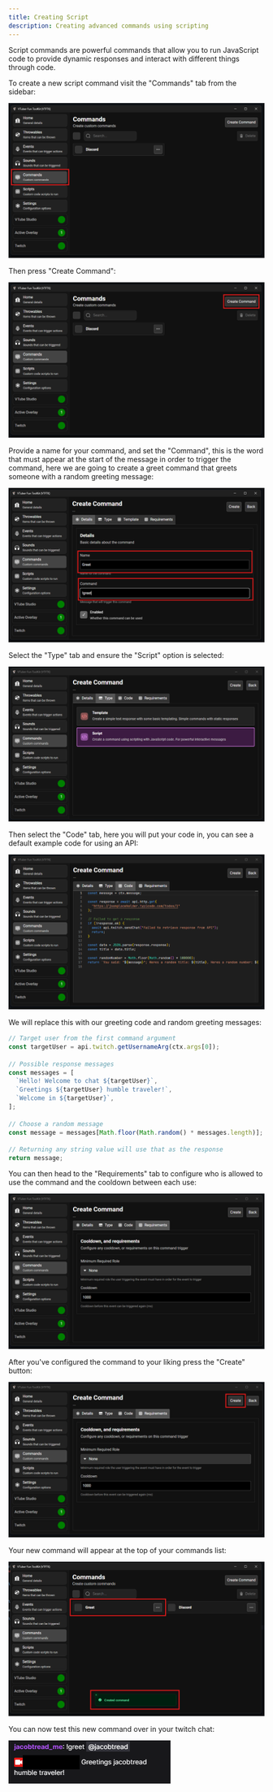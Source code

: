 ```yaml
---
title: Creating Script
description: Creating advanced commands using scripting
---
```


Script commands are powerful commands that allow you to run JavaScript code to
provide dynamic responses and interact with different things through code.

To create a new script command visit the "Commands" tab from the sidebar:

![alt text](./images/create_script/image.png)

Then press "Create Command":

![alt text](./images/create_script/image-1.png)

Provide a name for your command, and set the "Command", this is the word that must appear at the start of the message in order 
to trigger the command, here we are going to create a greet command that greets someone with a random greeting message:

![alt text](./images/create_script/image-2.png)

Select the "Type" tab and ensure the "Script" option is selected:

![alt text](./images/create_script/image-3.png)

Then select the "Code" tab, here you will put your code in, you can see a default example code for using an API:

![alt text](./images/create_script/image-4.png)

We will replace this with our greeting code and random greeting messages:

```javascript
// Target user from the first command argument
const targetUser = api.twitch.getUsernameArg(ctx.args[0]);

// Possible response messages
const messages = [
  `Hello! Welcome to chat ${targetUser}`,
  `Greetings ${targetUser} humble traveler!`,
  `Welcome in ${targetUser}`,
];

// Choose a random message
const message = messages[Math.floor(Math.random() * messages.length)];

// Returning any string value will use that as the response 
return message;
```

You can then head to the "Requirements" tab to configure who is allowed to use the command and the cooldown between each use:

![alt text](./images/create_script/image-6.png)

After you've configured the command to your liking press the "Create" button:

![alt text](./images/create_script/image-7.png)

Your new command will appear at the top of your commands list:

![alt text](./images/create_script/image-8.png)

You can now test this new command over in your twitch chat:

![alt text](./images/create_script/image-5.png)